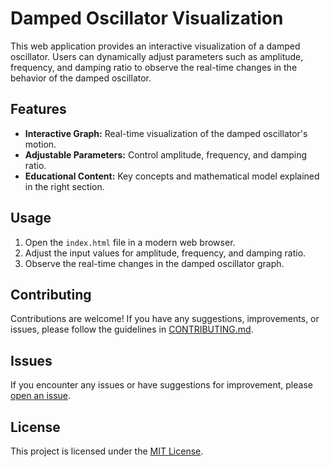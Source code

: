 # Damped Oscillator Visualization

This web application provides an interactive visualization of a damped oscillator. Users can dynamically adjust parameters such as amplitude, frequency, and damping ratio to observe the real-time changes in the behavior of the damped oscillator.

## Features

- **Interactive Graph:** Real-time visualization of the damped oscillator's motion.
- **Adjustable Parameters:** Control amplitude, frequency, and damping ratio.
- **Educational Content:** Key concepts and mathematical model explained in the right section.

## Usage

1. Open the `index.html` file in a modern web browser.
2. Adjust the input values for amplitude, frequency, and damping ratio.
3. Observe the real-time changes in the damped oscillator graph.

## Contributing

Contributions are welcome! If you have any suggestions, improvements, or issues, please follow the guidelines in [CONTRIBUTING.md](CONTRIBUTING.md).

## Issues

If you encounter any issues or have suggestions for improvement, please [open an issue](https://github.com/your-username/damped-oscillator/issues).

## License

This project is licensed under the [MIT License](LICENSE).
